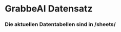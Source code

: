 


































































































































































































































































































































































































# GrabbeAI Datensatz





### Die aktuellen Datentabellen sind in /sheets/


